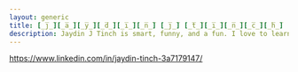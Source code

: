 ```yaml
---
layout: generic
title: [̲̅j̲̅][̲̅a̲̅][̲̅y̲̅][̲̅d̲̅][̲̅i̲̅][̲̅n̲̅] [̲̅j̲̅] [̲̅t̲̅][̲̅i̲̅][̲̅n̲̅][̲̅c̲̅][̲̅h̲̅]
description: Jaydin J Tinch is smart, funny, and a fun. I love to learn and 
---
```


https://www.linkedin.com/in/jaydin-tinch-3a7179147/
